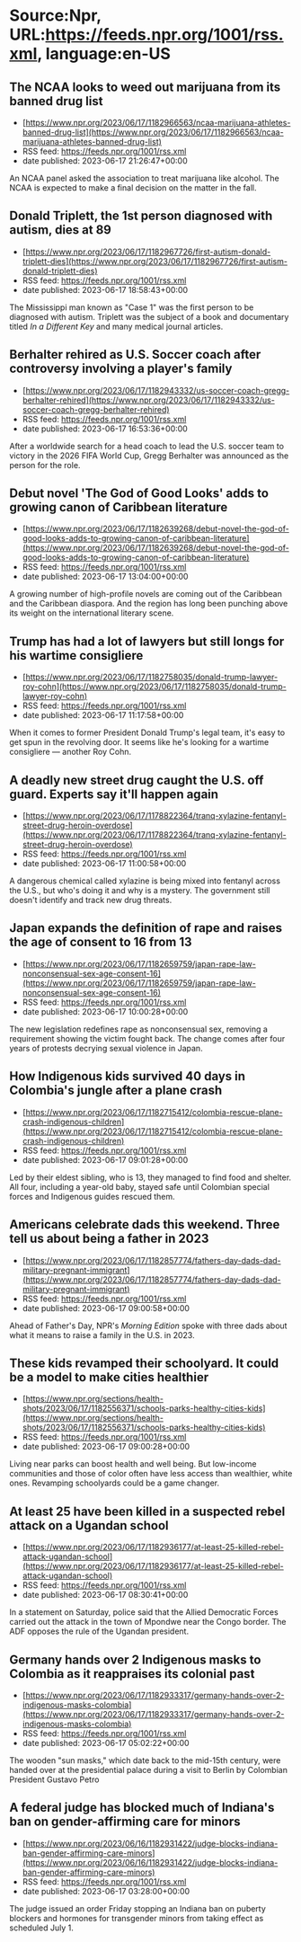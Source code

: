 # Source:Npr, URL:https://feeds.npr.org/1001/rss.xml, language:en-US

## The NCAA looks to weed out marijuana from its banned drug list
 - [https://www.npr.org/2023/06/17/1182966563/ncaa-marijuana-athletes-banned-drug-list](https://www.npr.org/2023/06/17/1182966563/ncaa-marijuana-athletes-banned-drug-list)
 - RSS feed: https://feeds.npr.org/1001/rss.xml
 - date published: 2023-06-17 21:26:47+00:00

An NCAA panel asked the association to treat marijuana like alcohol. The NCAA is expected to make a final decision on the matter in the fall.

## Donald Triplett, the 1st person diagnosed with autism, dies at 89
 - [https://www.npr.org/2023/06/17/1182967726/first-autism-donald-triplett-dies](https://www.npr.org/2023/06/17/1182967726/first-autism-donald-triplett-dies)
 - RSS feed: https://feeds.npr.org/1001/rss.xml
 - date published: 2023-06-17 18:58:43+00:00

The Mississippi man known as "Case 1" was the first person to be diagnosed with autism. Triplett was the subject of a book and documentary titled <em>In a Different Key </em>and many medical journal articles.<em> </em>

## Berhalter rehired as U.S. Soccer coach after controversy involving a player's family
 - [https://www.npr.org/2023/06/17/1182943332/us-soccer-coach-gregg-berhalter-rehired](https://www.npr.org/2023/06/17/1182943332/us-soccer-coach-gregg-berhalter-rehired)
 - RSS feed: https://feeds.npr.org/1001/rss.xml
 - date published: 2023-06-17 16:53:36+00:00

After a worldwide search for a head coach to lead the U.S. soccer team to victory in the 2026 FIFA World Cup, Gregg Berhalter was announced as the person for the role.

## Debut novel 'The God of Good Looks' adds to growing canon of Caribbean literature
 - [https://www.npr.org/2023/06/17/1182639268/debut-novel-the-god-of-good-looks-adds-to-growing-canon-of-caribbean-literature](https://www.npr.org/2023/06/17/1182639268/debut-novel-the-god-of-good-looks-adds-to-growing-canon-of-caribbean-literature)
 - RSS feed: https://feeds.npr.org/1001/rss.xml
 - date published: 2023-06-17 13:04:00+00:00

A growing number of high-profile novels are coming out of the Caribbean and the Caribbean diaspora. And the region has long been punching above its weight on the international literary scene.

## Trump has had a lot of lawyers but still longs for his wartime consigliere
 - [https://www.npr.org/2023/06/17/1182758035/donald-trump-lawyer-roy-cohn](https://www.npr.org/2023/06/17/1182758035/donald-trump-lawyer-roy-cohn)
 - RSS feed: https://feeds.npr.org/1001/rss.xml
 - date published: 2023-06-17 11:17:58+00:00

When it comes to former President Donald Trump's legal team, it's easy to get spun in the revolving door. It seems like he's looking for a wartime consigliere — another Roy Cohn.

## A deadly new street drug caught the U.S. off guard. Experts say it'll happen again
 - [https://www.npr.org/2023/06/17/1178822364/tranq-xylazine-fentanyl-street-drug-heroin-overdose](https://www.npr.org/2023/06/17/1178822364/tranq-xylazine-fentanyl-street-drug-heroin-overdose)
 - RSS feed: https://feeds.npr.org/1001/rss.xml
 - date published: 2023-06-17 11:00:58+00:00

A dangerous chemical called xylazine is being mixed into fentanyl across the U.S., but who's doing it and why is a mystery. The government still doesn't identify and track new drug threats.

## Japan expands the definition of rape and raises the age of consent to 16 from 13
 - [https://www.npr.org/2023/06/17/1182659759/japan-rape-law-nonconsensual-sex-age-consent-16](https://www.npr.org/2023/06/17/1182659759/japan-rape-law-nonconsensual-sex-age-consent-16)
 - RSS feed: https://feeds.npr.org/1001/rss.xml
 - date published: 2023-06-17 10:00:28+00:00

The new legislation redefines rape as nonconsensual sex, removing a requirement showing the victim fought back. The change comes after four years of protests decrying sexual violence in Japan.

## How Indigenous kids survived 40 days in Colombia's jungle after a plane crash
 - [https://www.npr.org/2023/06/17/1182715412/colombia-rescue-plane-crash-indigenous-children](https://www.npr.org/2023/06/17/1182715412/colombia-rescue-plane-crash-indigenous-children)
 - RSS feed: https://feeds.npr.org/1001/rss.xml
 - date published: 2023-06-17 09:01:28+00:00

Led by their eldest sibling, who is 13, they managed to find food and shelter. All four, including a year-old baby, stayed safe until Colombian special forces and Indigenous guides rescued them.

## Americans celebrate dads this weekend. Three tell us about being a father in 2023
 - [https://www.npr.org/2023/06/17/1182857774/fathers-day-dads-dad-military-pregnant-immigrant](https://www.npr.org/2023/06/17/1182857774/fathers-day-dads-dad-military-pregnant-immigrant)
 - RSS feed: https://feeds.npr.org/1001/rss.xml
 - date published: 2023-06-17 09:00:58+00:00

Ahead of Father's Day, NPR's <em>Morning Edition</em> spoke with three dads about what it means to raise a family in the U.S. in 2023.

## These kids revamped their schoolyard. It could be a model to make cities healthier
 - [https://www.npr.org/sections/health-shots/2023/06/17/1182556371/schools-parks-healthy-cities-kids](https://www.npr.org/sections/health-shots/2023/06/17/1182556371/schools-parks-healthy-cities-kids)
 - RSS feed: https://feeds.npr.org/1001/rss.xml
 - date published: 2023-06-17 09:00:28+00:00

Living near parks can boost health and well being. But low-income communities and those of color often have less access than wealthier, white ones. Revamping schoolyards could be a game changer.

## At least 25 have been killed in a suspected rebel attack on a Ugandan school
 - [https://www.npr.org/2023/06/17/1182936177/at-least-25-killed-rebel-attack-ugandan-school](https://www.npr.org/2023/06/17/1182936177/at-least-25-killed-rebel-attack-ugandan-school)
 - RSS feed: https://feeds.npr.org/1001/rss.xml
 - date published: 2023-06-17 08:30:41+00:00

In a statement on Saturday, police said that the Allied Democratic Forces carried out the attack in the town of Mpondwe near the Congo border. The ADF opposes the rule of the Ugandan president.

## Germany hands over 2 Indigenous masks to Colombia as it reappraises its colonial past
 - [https://www.npr.org/2023/06/17/1182933317/germany-hands-over-2-indigenous-masks-colombia](https://www.npr.org/2023/06/17/1182933317/germany-hands-over-2-indigenous-masks-colombia)
 - RSS feed: https://feeds.npr.org/1001/rss.xml
 - date published: 2023-06-17 05:02:22+00:00

The wooden "sun masks," which date back to the mid-15th century, were handed over at the presidential palace during a visit to Berlin by Colombian President Gustavo Petro

## A federal judge has blocked much of Indiana's ban on gender-affirming care for minors
 - [https://www.npr.org/2023/06/16/1182931422/judge-blocks-indiana-ban-gender-affirming-care-minors](https://www.npr.org/2023/06/16/1182931422/judge-blocks-indiana-ban-gender-affirming-care-minors)
 - RSS feed: https://feeds.npr.org/1001/rss.xml
 - date published: 2023-06-17 03:28:00+00:00

The judge issued an order Friday stopping an Indiana ban on puberty blockers and hormones for transgender minors from taking effect as scheduled July 1.


